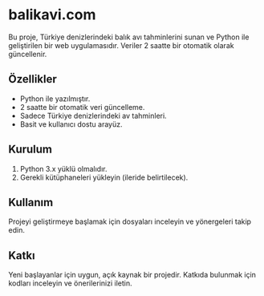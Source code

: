 # balikavi.com

Bu proje, Türkiye denizlerindeki balık avı tahminlerini sunan ve Python ile geliştirilen bir web uygulamasıdır. Veriler 2 saatte bir otomatik olarak güncellenir.

## Özellikler
- Python ile yazılmıştır.
- 2 saatte bir otomatik veri güncelleme.
- Sadece Türkiye denizlerindeki av tahminleri.
- Basit ve kullanıcı dostu arayüz.

## Kurulum
1. Python 3.x yüklü olmalıdır.
2. Gerekli kütüphaneleri yükleyin (ileride belirtilecek).

## Kullanım
Projeyi geliştirmeye başlamak için dosyaları inceleyin ve yönergeleri takip edin.

## Katkı
Yeni başlayanlar için uygun, açık kaynak bir projedir. Katkıda bulunmak için kodları inceleyin ve önerilerinizi iletin.
